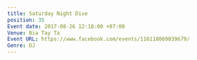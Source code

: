 ```yaml
---
title: Saturday Night Dive
position: 35
Event date: 2017-08-26 12:18:00 +07:00
Venue: Bia Tay Ta
Event URL: https://www.facebook.com/events/116118069039679/
Genre: DJ
---
```


